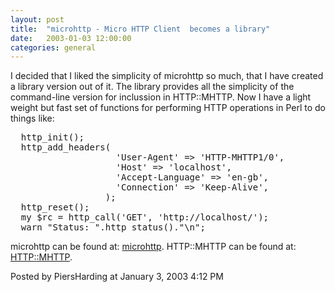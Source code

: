 ```yaml
---
layout: post
title:  "microhttp - Micro HTTP Client  becomes a library"
date:   2003-01-03 12:00:00
categories: general
---
```



I decided that I liked the simplicity of microhttp so much, that I have
created a library version out of it.  The library provides all the simplicity
of the command-line version for inclussion in HTTP::MHTTP.  Now I have a light
weight but fast set of functions for performing HTTP operations in Perl to do
things like:
<pre>
  http_init();
  http_add_headers(
                    'User-Agent' => 'HTTP-MHTTP1/0',
                    'Host' => 'localhost',
                    'Accept-Language' => 'en-gb',
                    'Connection' => 'Keep-Alive',
                  );
  http_reset();
  my $rc = http_call('GET', 'http://localhost/');
  warn "Status: ".http_status()."\n";
</pre>

microhttp can be found at: <a
href='http://www.piersharding.com/download/microhttp.tgz'>microhttp</a>.
HTTP::MHTTP can be found at: <a
href='http://www.piersharding.com/download/HTTP-MHTTP-0.01.tar.gz'>HTTP::MHTTP</a>.

<div id="a000005more"><div id="more">

</div></div>

<p class="posted">Posted by PiersHarding at January  3, 2003  4:12 PM</p>





